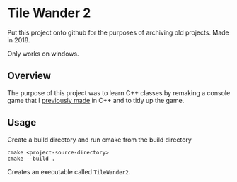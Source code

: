 # Tile Wander 2
Put this project onto github for the purposes of archiving old projects. Made in 2018.

Only works on windows.

## Overview
The purpose of this project was to learn C++ classes by remaking a console game that I [previously made](https://github.com/EvanGyori/TileWander) in C++ and to tidy up the game.

## Usage
Create a build directory and run cmake from the build directory
```
cmake <project-source-directory>
cmake --build .
```

Creates an executable called `TileWander2`.
